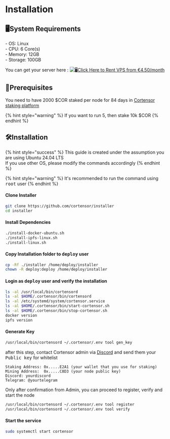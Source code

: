 # Installation

## 🖥️System Requirements

\- OS: Linux\
\- CPU: 6 Core(s)\
\- Memory: 12GB\
\- Storage: 100GB

You can get your server here : ![🖥](https://web.telegram.org/a/blank.8dd283bceccca95a48d8.png)[Click Here to Rent VPS from €4.50/month](https://www.dpbolvw.net/bi103shqnhp465665C69E46ABE79DB?sid=CNID-R)

## 💭Prerequisites

You need to have 2000 $COR staked per node for 84 days  in [Cortensor staking platform](https://stake.cortensor.network/)

{% hint style="warning" %}
If you want to run 5, then stake 10k $COR
{% endhint %}

## 🛠️Installation <a href="#install-binary" id="install-binary"></a>

{% hint style="success" %}
This guide is created under the assumption you are using Ubuntu 24.04 LTS\
If you use other OS, please modify the commands accordingly
{% endhint %}

{% hint style="warning" %}
It's recommended to run the command using <kbd>root</kbd> user
{% endhint %}

#### Clone Installer <a href="#clone-installer" id="clone-installer"></a>

```sh
git clone https://github.com/cortensor/installer
cd installer
```

#### Install Dependencies

```sh
./install-docker-ubuntu.sh
./install-ipfs-linux.sh
./install-linux.sh
```

#### Copy Installation folder to <kbd>deploy</kbd> user

```sh
cp -Rf ./installer /home/deploy/installer
chown -R deploy:deploy /home/deploy/installer
```

#### Login as <kbd>deploy</kbd> user and verify the installation

```sh
ls -al /usr/local/bin/cortensord
ls -al $HOME/.cortensor/bin/cortensord
ls -al /etc/systemd/system/cortensor.service
ls -al $HOME/.cortensor/bin/start-cortensor.sh
ls -al $HOME/.cortensor/bin/stop-cortensor.sh
docker version
ipfs version
```

#### Generate Key

```sh
/usr/local/bin/cortensord ~/.cortensor/.env tool gen_key
```

after this step, contact Cortensor admin via [Discord](https://discord.gg/cortensor) and send them your <kbd>Public key</kbd> for whitelist

```
Staking Address: 0x.....E2A1 (your wallet that you use for staking)
Mining Address:  0x.....C8D3 (your node public key)
Discord: yourdiscord
Telegram: @yourtelegram
```

Only after confirmation from Admin, you can proceed to register, verify and start the node

```sh
/usr/local/bin/cortensord ~/.cortensor/.env tool register
/usr/local/bin/cortensord ~/.cortensor/.env tool verify
```

#### Start the service

```sh
sudo systemctl start cortensor
```

